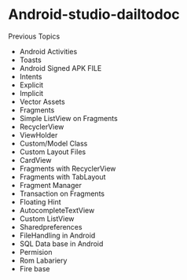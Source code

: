 # Android-studio-dailtodoc

Previous Topics
- Android Activities
- Toasts
- Android Signed APK FILE
- Intents
- Explicit
- Implicit
- Vector Assets
- Fragments
- Simple ListView on Fragments
- RecyclerView
- ViewHolder
- Custom/Model Class
- Custom Layout Files
- CardView
- Fragments with RecyclerView
- Fragments with TabLayout
- Fragment Manager
- Transaction on Fragments
- Floating Hint
- AutocompleteTextView
- Custom ListView
- Sharedpreferences
- FileHandling in Android
- SQL Data base in Android
- Permision 
- Rom Labariery
- Fire base
 
